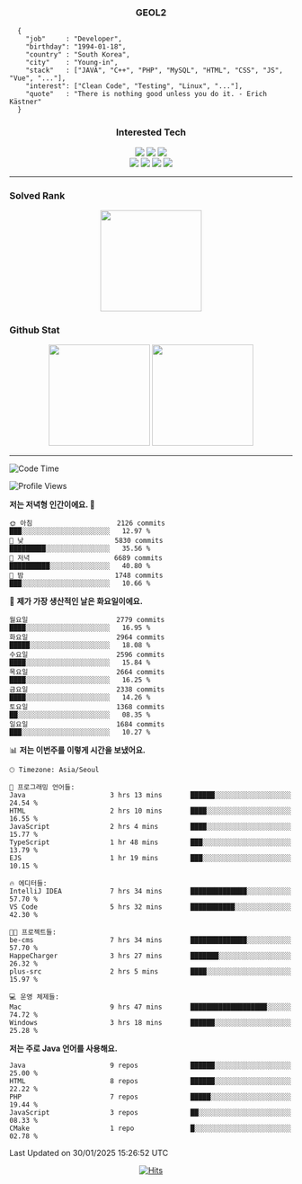<div align="center">

  ### GEOL2
</div>

```
  {
    "job"     : "Developer",
    "birthday": "1994-01-18",
    "country" : "South Korea",
    "city"    : "Young-in",
    "stack"   : ["JAVA", "C++", "PHP", "MySQL", "HTML", "CSS", "JS", "Vue", "..."],
    "interest": ["Clean Code", "Testing", "Linux", "..."], 
    "quote"   : "There is nothing good unless you do it. - Erich Kästner"
  }
  ```
  
<div align="center">
  
  ### Interested Tech
  
  <img src="https://img.shields.io/badge/Laravel-F05340?style=flat-square&logo=Laravel&logoColor=white">
  <img src="https://img.shields.io/badge/SpringBoot-6DB33F?style=flat-square&logo=SpringBoot&logoColor=white">
  <img src="https://img.shields.io/badge/Express-000000?style=flat-square&logo=Express&logoColor=white">
  <br>
  <img src="https://img.shields.io/badge/Three.js-000000?style=flat-square&logo=Three.js&logoColor=white">
  <img src="https://img.shields.io/badge/JavaScript-F7DF1E?style=flat-square&logo=JavaScript&logoColor=black">
  <img src="https://img.shields.io/badge/TypeScript-007acc?style=flat-square&logo=TypeScript&logoColor=black">
  <img src="https://img.shields.io/badge/MySQL-4479A1?style=flat-square&logo=mysql&logoColor=white"><br>

</div>

------------

  ### Solved Rank
  
  <div align="center">
    <img height="180em" src="https://mazassumnida.wtf/api/v2/generate_badge?boj=geol2">
  </div>
  
  ### Github Stat 
  <div align="center">
    <img height="180em" src="https://github-readme-stats-git-masterrstaa-rickstaa.vercel.app/api?username=geol2&show_icons=true&theme=dark">
    <img height="180em" src="https://github-readme-stats-git-masterrstaa-rickstaa.vercel.app/api/top-langs/?username=geol2&show_icons=true&hide=css,scss,html&layout=compact&theme=dark&count_private=true&langs_count=8">
  </div>
  
------------

<!--START_SECTION:waka-->
![Code Time](http://img.shields.io/badge/Code%20Time-3%2C860%20hrs%2047%20mins-blue)

![Profile Views](http://img.shields.io/badge/Profile%20Views-0-blue)

**저는 저녁형 인간이에요. 🦉** 

```text
🌞 아침                     2126 commits        ███░░░░░░░░░░░░░░░░░░░░░░   12.97 % 
🌆 낮　                     5830 commits        █████████░░░░░░░░░░░░░░░░   35.56 % 
🌃 저녁                     6689 commits        ██████████░░░░░░░░░░░░░░░   40.80 % 
🌙 밤　                     1748 commits        ███░░░░░░░░░░░░░░░░░░░░░░   10.66 % 
```
📅 **제가 가장 생산적인 날은 화요일이에요.** 

```text
월요일                      2779 commits        ████░░░░░░░░░░░░░░░░░░░░░   16.95 % 
화요일                      2964 commits        █████░░░░░░░░░░░░░░░░░░░░   18.08 % 
수요일                      2596 commits        ████░░░░░░░░░░░░░░░░░░░░░   15.84 % 
목요일                      2664 commits        ████░░░░░░░░░░░░░░░░░░░░░   16.25 % 
금요일                      2338 commits        ████░░░░░░░░░░░░░░░░░░░░░   14.26 % 
토요일                      1368 commits        ██░░░░░░░░░░░░░░░░░░░░░░░   08.35 % 
일요일                      1684 commits        ███░░░░░░░░░░░░░░░░░░░░░░   10.27 % 
```


📊 **저는 이번주를 이렇게 시간을 보냈어요.** 

```text
🕑︎ Timezone: Asia/Seoul

💬 프로그래밍 언어들: 
Java                     3 hrs 13 mins       ██████░░░░░░░░░░░░░░░░░░░   24.54 % 
HTML                     2 hrs 10 mins       ████░░░░░░░░░░░░░░░░░░░░░   16.55 % 
JavaScript               2 hrs 4 mins        ████░░░░░░░░░░░░░░░░░░░░░   15.77 % 
TypeScript               1 hr 48 mins        ███░░░░░░░░░░░░░░░░░░░░░░   13.79 % 
EJS                      1 hr 19 mins        ███░░░░░░░░░░░░░░░░░░░░░░   10.15 % 

🔥 에디터들: 
IntelliJ IDEA            7 hrs 34 mins       ██████████████░░░░░░░░░░░   57.70 % 
VS Code                  5 hrs 32 mins       ███████████░░░░░░░░░░░░░░   42.30 % 

🐱‍💻 프로젝트들: 
be-cms                   7 hrs 34 mins       ██████████████░░░░░░░░░░░   57.70 % 
HappeCharger             3 hrs 27 mins       ███████░░░░░░░░░░░░░░░░░░   26.32 % 
plus-src                 2 hrs 5 mins        ████░░░░░░░░░░░░░░░░░░░░░   15.97 % 

💻 운영 체제들: 
Mac                      9 hrs 47 mins       ███████████████████░░░░░░   74.72 % 
Windows                  3 hrs 18 mins       ██████░░░░░░░░░░░░░░░░░░░   25.28 % 
```

**저는 주로 Java 언어를 사용해요.** 

```text
Java                     9 repos             ██████░░░░░░░░░░░░░░░░░░░   25.00 % 
HTML                     8 repos             ██████░░░░░░░░░░░░░░░░░░░   22.22 % 
PHP                      7 repos             █████░░░░░░░░░░░░░░░░░░░░   19.44 % 
JavaScript               3 repos             ██░░░░░░░░░░░░░░░░░░░░░░░   08.33 % 
CMake                    1 repo              █░░░░░░░░░░░░░░░░░░░░░░░░   02.78 % 
```




 Last Updated on 30/01/2025 15:26:52 UTC
<!--END_SECTION:waka-->

<div align="center">
  
  [![Hits](https://hits.seeyoufarm.com/api/count/incr/badge.svg?url=https%3A%2F%2Fgithub.com%2Fgeol2&count_bg=%2379C83D&title_bg=%23555555&icon=myspace.svg&icon_color=%23E7E7E7&title=hits&edge_flat=false)](https://hits.seeyoufarm.com)
  
</div>

<!--
**Geol2/Geol2** is a ✨ _special_ ✨ repository because its `README.md` (this file) appears on your GitHub profile.

Here are some ideas to get you started:
- 🔭 I’m currently working on ...
- 🌱 I’m currently learning ...
- 👯 I’m looking to collaborate on ...
- 🤔 I’m looking for help with ...
- 💬 Ask me about ...
- 📫 How to reach me: ...
- 😄 Pronouns: ...
- ⚡ Fun fact: ...
-->

